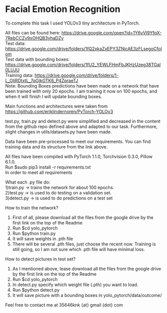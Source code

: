 # Facial Emotion Recognition

To complete this task I used YOLOv3 tiny architecture in PyTorch. <br/>

All files can be found here: https://drive.google.com/open?id=1Y6vVI9YfqX-7RebCCZy9xOHQB3yhaDZy <br/>
Test data: https://drive.google.com/drive/folders/1fQ2xkaZxEPY3ZNjcAE3zFLsegoCfolom <br/>
Test data with bounding boxes: https://drive.google.com/drive/folders/1fU2_YEWLFHmFbJKHzUzeg38TGal0LUJU <br/>
Training data: https://drive.google.com/drive/folders/1-L_OliRDtxtL_7qGjkGTK6_P4ZpraeTJ <br/>
Note: Bounding Boxes predictions have been made on a network that have been trained with only 20 epochs. I am training it now on 100 epochs, and when it will finish I will update bounding boxes.<br/>

Main functions and architectures were taken from https://github.com/eriklindernoren/PyTorch-YOLOv3

test.py, train.py and detect.py were simplified and decreased in the content from the github repo defined above and adapted to our task.
Furthermore, slight changes in utils/datasets.py have been made.

Data have been pre-processed to meet our requirements.
You can find training data and its structure from the link above.

All files have been compiled with PyTorch 1.1.0, Torchvision 0.3.0, Pillow 6.1.0.<br/>
Run $sudo pip3 install -r requirements.txt<br/>
In order to meet all requirements<br/>

What each .py file do:<br/>
1)train.py -> trains the network for about 100 epochs.<br/>
2)test.py -> is used to do testing on a validation set. <br/>
3)detect.py -> is used to do predictions on a test set<br/>

How to train the network?<br/>
1) First of all, please download all the files from the google drive by the first link on the top of the Readme <br/>
2) Run $cd yolo_pytorch <br/>
3) Run $python train.py <br/>
4) It will save weights in .pth file<br/>
5) There will be several .pth files, just choose the recent now. Training is still going, so I am not sure which .pth file will have minimal loss.

How to detect pictures in test set?<br/>
1) As I mentioned above, lease download all the files from the google drive by the first link on the top of the Readme <br/>
2) Run $cd yolo_pytorch <br/>
3) In detect.py specify which weight file (.pth) you want to load.<br/>
4) Run $python detect.py <br/>
5) It will save picture with a bounding boxes in yolo_pytorch/data/outcome/<br/>

Feel free to contact me at 35646knk {at} gmail {dot} com

